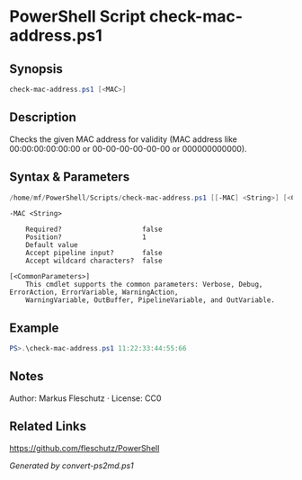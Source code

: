 # PowerShell Script check-mac-address.ps1

## Synopsis
```powershell
check-mac-address.ps1 [<MAC>]
```

## Description
Checks the given MAC address for validity (MAC address like 00:00:00:00:00:00 or 00-00-00-00-00-00 or 000000000000).

## Syntax & Parameters
```powershell
/home/mf/PowerShell/Scripts/check-mac-address.ps1 [[-MAC] <String>] [<CommonParameters>]
```

```
-MAC <String>
    
    Required?                    false
    Position?                    1
    Default value                
    Accept pipeline input?       false
    Accept wildcard characters?  false
```

```
[<CommonParameters>]
    This cmdlet supports the common parameters: Verbose, Debug, ErrorAction, ErrorVariable, WarningAction, 
    WarningVariable, OutBuffer, PipelineVariable, and OutVariable.
```

## Example
```powershell
PS>.\check-mac-address.ps1 11:22:33:44:55:66
```


## Notes
Author: Markus Fleschutz · License: CC0

## Related Links
https://github.com/fleschutz/PowerShell

*Generated by convert-ps2md.ps1*
